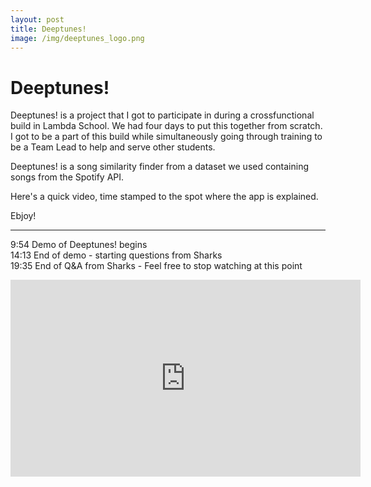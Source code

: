 ```yaml
---
layout: post
title: Deeptunes!
image: /img/deeptunes_logo.png
---
```


# Deeptunes!  

Deeptunes! is a project that I got to participate in during a crossfunctional build in Lambda School. We had four days to put this together from scratch. I got to be a part of this build while simultaneously going through training to be a Team Lead to help and serve other students.

Deeptunes! is a song similarity finder from a dataset we used containing songs from the Spotify API. 

Here's a quick video, time stamped to the spot where the app is explained.

Ebjoy!

<hr>

9:54  Demo of Deeptunes! begins  
14:13 End of demo - starting questions from Sharks  
19:35 End of Q&A from Sharks - Feel free to stop watching at this point  
<iframe width="560" height="315" src="https://www.youtube.com/embed/otK1GiwxQ6o?start=594" frameborder="0" allow="accelerometer; autoplay; encrypted-media; gyroscope; picture-in-picture" allowfullscreen></iframe>  

